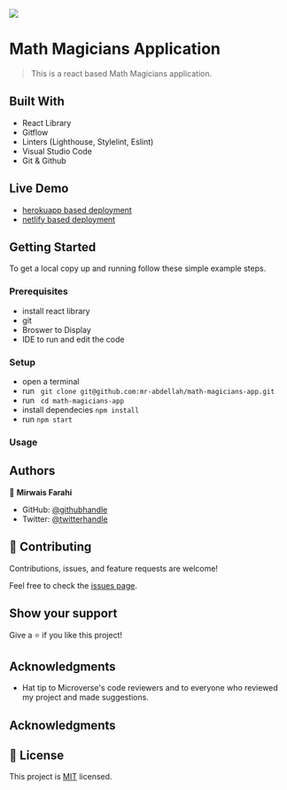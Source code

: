 ![](https://img.shields.io/badge/Microverse-blueviolet) 

# Math Magicians Application

> This is a react based Math Magicians application.

## Built With

- React Library
- Gitflow
- Linters (Lighthouse, Stylelint, Eslint)
- Visual Studio Code
- Git & Github

## Live Demo

- [herokuapp based deployment](https://mirwaisfarahi-math-magicians.herokuapp.com/)
- [netlify based deployment](https://mirwaisfarahi-math-magicians.netlify.app/)

## Getting Started

To get a local copy up and running follow these simple example steps.

### Prerequisites

- install react library
- git
- Broswer to Display
- IDE to run and edit the code

### Setup

- open a terminal
- run ``` git clone git@github.com:mr-abdellah/math-magicians-app.git```
- run ``` cd math-magicians-app```
- install dependecies ``` npm install ```
- run ```npm start```
### Usage

## Authors

👤 **Mirwais Farahi**

- GitHub: [@githubhandle](https://github.com/mirwaisfarahi)
- Twitter: [@twitterhandle](https://twitter.com/farahi92)


## 🤝 Contributing

Contributions, issues, and feature requests are welcome!

Feel free to check the [issues page](../../issues/).

## Show your support

Give a ⭐️ if you like this project!

## Acknowledgments

- Hat tip to Microverse's code reviewers and to everyone who reviewed my project and made suggestions.

## Acknowledgments

## 📝 License

This project is [MIT](./LICENSE) licensed.
